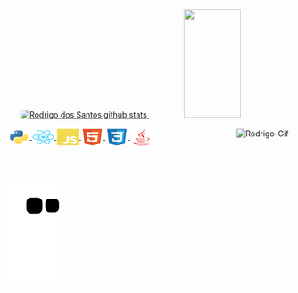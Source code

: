 <div align="center">
  <a href="https://github.com/RodrigodSantos">
  <img width="45%" height="195px" src="https://github-readme-stats.vercel.app/api?username=RodrigodSantos&show_icons=true&count_private=true&hide_border=true&title_color=009092&icon_color=00c6c7&text_color=c4ffff&bg_color=171f25" alt="Rodrigo dos Santos github stats" /> 
  <img width="45%" height="195px" src="https://github-readme-stats.vercel.app/api/top-langs/?username=RodrigodSantos&layout=compact&hide_border=true&title_color=009092&text_color=c4ffff&bg_color=171f25" />
</div>
  
<div style="display: inline_block"><br>
  
  <img align="center" alt="Rodrigo-Python" height="30" width="40" src="https://raw.githubusercontent.com/devicons/devicon/master/icons/python/python-original.svg">
  <img align="center" alt="Rodrigo-React" height="30" width="40" src="https://raw.githubusercontent.com/devicons/devicon/master/icons/react/react-original.svg">
  <img align="center" alt="Rodrigo-Js" height="30" width="40" src="https://raw.githubusercontent.com/devicons/devicon/master/icons/javascript/javascript-plain.svg">
  <img align="center" alt="Rodrigo-HTML" height="30" width="40" src="https://raw.githubusercontent.com/devicons/devicon/master/icons/html5/html5-original.svg">
  <img align="center" alt="Rodrigo-CSS" height="30" width="40" src="https://raw.githubusercontent.com/devicons/devicon/master/icons/css3/css3-original.svg">
  <img align="center" alt="Rodrigo-Java" height="30" width="40" src="https://raw.githubusercontent.com/devicons/devicon/master/icons/java/java-plain.svg">
  <img align="right" alt="Rodrigo-Gif" height="150" width="" src="https://cdn.discordapp.com/attachments/576084553148530689/1040598768887795732/Wtpp.gif">
  
</div>
  
  ##
<br>
<div> 

 ![snake gif](https://github.com/RodrigodSantos/RodrigodSantos/blob/output/github-contribution-grid-snake.svg)

</div>
